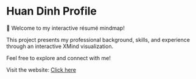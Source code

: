 # Huan Dinh Profile

👋 Welcome to my interactive résumé mindmap!

This project presents my professional background, skills, and experience through an interactive XMind visualization.

Feel free to explore and connect with me!

Visit the website: [Click here](https://dinhcaohuan117.github.io/profile/huan_dinh_profile.html)
